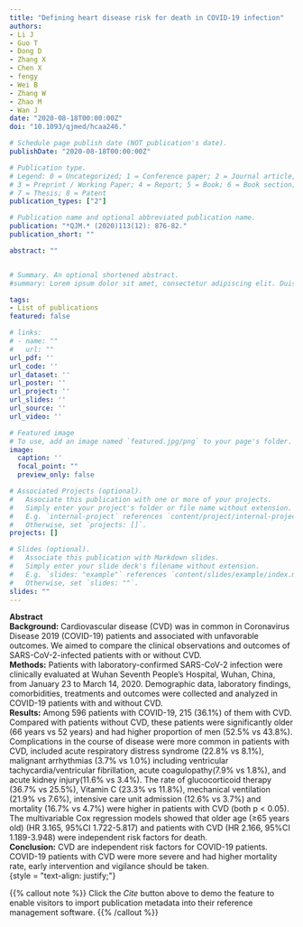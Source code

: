 ```yaml
---
title: "Defining heart disease risk for death in COVID-19 infection"
authors:
- Li J
- Guo T
- Dong D
- Zhang X
- Chen X
- fengy
- Wei B
- Zhang W
- Zhao M
- Wan J
date: "2020-08-18T00:00:00Z"
doi: "10.1093/qjmed/hcaa246."

# Schedule page publish date (NOT publication's date).
publishDate: "2020-08-18T00:00:00Z"

# Publication type.
# Legend: 0 = Uncategorized; 1 = Conference paper; 2 = Journal article;
# 3 = Preprint / Working Paper; 4 = Report; 5 = Book; 6 = Book section;
# 7 = Thesis; 8 = Patent
publication_types: ["2"]

# Publication name and optional abbreviated publication name.
publication: "*QJM.* (2020)113(12): 876-82."
publication_short: ""

abstract: ""


# Summary. An optional shortened abstract.
#summary: Lorem ipsum dolor sit amet, consectetur adipiscing elit. Duis posuere tellus ac convallis placerat. Proin tincidunt magna sed ex sollicitudin condimentum.

tags:
- List of publications
featured: false

# links:
# - name: ""
#   url: ""
url_pdf: ''
url_code: ''
url_dataset: ''
url_poster: ''
url_project: ''
url_slides: ''
url_source: ''
url_video: ''

# Featured image
# To use, add an image named `featured.jpg/png` to your page's folder. 
image:
  caption: ''
  focal_point: ""
  preview_only: false

# Associated Projects (optional).
#   Associate this publication with one or more of your projects.
#   Simply enter your project's folder or file name without extension.
#   E.g. `internal-project` references `content/project/internal-project/index.md`.
#   Otherwise, set `projects: []`.
projects: []

# Slides (optional).
#   Associate this publication with Markdown slides.
#   Simply enter your slide deck's filename without extension.
#   E.g. `slides: "example"` references `content/slides/example/index.md`.
#   Otherwise, set `slides: ""`.
slides: ""
---
```

**Abstract**  
**Background:** Cardiovascular disease (CVD) was in common in Coronavirus Disease 2019
(COVID-19) patients and associated with unfavorable outcomes. We aimed to compare the
clinical observations and outcomes of SARS-CoV-2-infected patients with or without CVD.  
**Methods:** Patients with laboratory-confirmed SARS-CoV-2 infection were clinically
evaluated at Wuhan Seventh People’s Hospital, Wuhan, China, from January 23 to March 14, 2020. Demographic data, laboratory findings, comorbidities, treatments and outcomes were
collected and analyzed in COVID-19 patients with and without CVD.  
**Results:** Among 596 patients with COVID-19, 215 (36.1%) of them with CVD. Compared
with patients without CVD, these patients were significantly older (66 years vs 52 years) and
had higher proportion of men (52.5% vs 43.8%). Complications in the course of disease were
more common in patients with CVD, included acute respiratory distress syndrome (22.8% vs
8.1%), malignant arrhythmias (3.7% vs 1.0%) including ventricular tachycardia/ventricular
fibrillation, acute coagulopathy(7.9% vs 1.8%), and acute kidney injury(11.6% vs 3.4%). The
rate of glucocorticoid therapy (36.7% vs 25.5%), Vitamin C (23.3% vs 11.8%), mechanical
ventilation (21.9% vs 7.6%), intensive care unit admission (12.6% vs 3.7%) and mortality (16.7%
vs 4.7%) were higher in patients with CVD (both p < 0.05). The multivariable Cox regression
models showed that older age (≥65 years old) (HR 3.165, 95%CI 1.722-5.817) and patients
with CVD (HR 2.166, 95%CI 1.189-3.948) were independent risk factors for death.  
**Conclusion:** CVD are independent risk factors for COVID-19 patients. COVID-19 patients with CVD were more severe and had higher mortality rate, early intervention and vigilance
should be taken.  
{style = "text-align: justify;"}

{{% callout note %}}
Click the *Cite* button above to demo the feature to enable visitors to import publication metadata into their reference management software.
{{% /callout %}}

